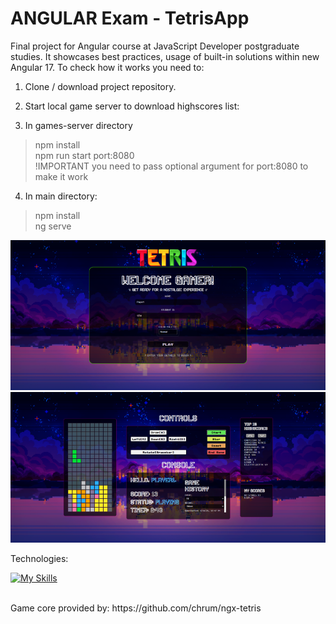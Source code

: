 # ANGULAR Exam - TetrisApp

Final project for Angular course at JavaScript Developer postgraduate studies. It showcases best practices, usage of built-in solutions within new Angular 17.
To check how it works you need to:

1. Clone / download project repository.
2. Start local game server to download highscores list:

3. In games-server directory

> npm install
> <br>
> npm run start port:8080
> <br>
> !IMPORTANT you need to pass optional argument for port:8080 to make it work

4. In main directory:

> npm install
> <br>
> ng serve

![screenshot](./intro.png)
![screenshot](./game.png)

Technologies:
<br>

[![My Skills](https://skillicons.dev/icons?i=html,css,ts,angular)](https://skillicons.dev)

<br>
Game core provided by: https://github.com/chrum/ngx-tetris
